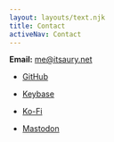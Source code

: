 ```yaml
---
layout: layouts/text.njk
title: Contact
activeNav: Contact
---
```

**Email:** [me@itsaury.net](mailto:me@itsaury.net)

- [GitHub](https://github.com/aurorahHarmony)

- [Keybase](https://keybase.io/aurorahharmony)

- [Ko-Fi](https://ko-fi.com/aurorahHarmony)

- [Mastodon](https://pony.social/@aurorahHarmony)